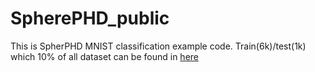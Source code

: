 SpherePHD_public
===============
This is SpherPHD MNIST classification example code. Train(6k)/test(1k) which 10% of all dataset can be found in [here](https://drive.google.com/drive/folders/1rvvedIZ8H0Qw4iYqmGyeR_X4QKCMppmJ?usp=sharing) 

